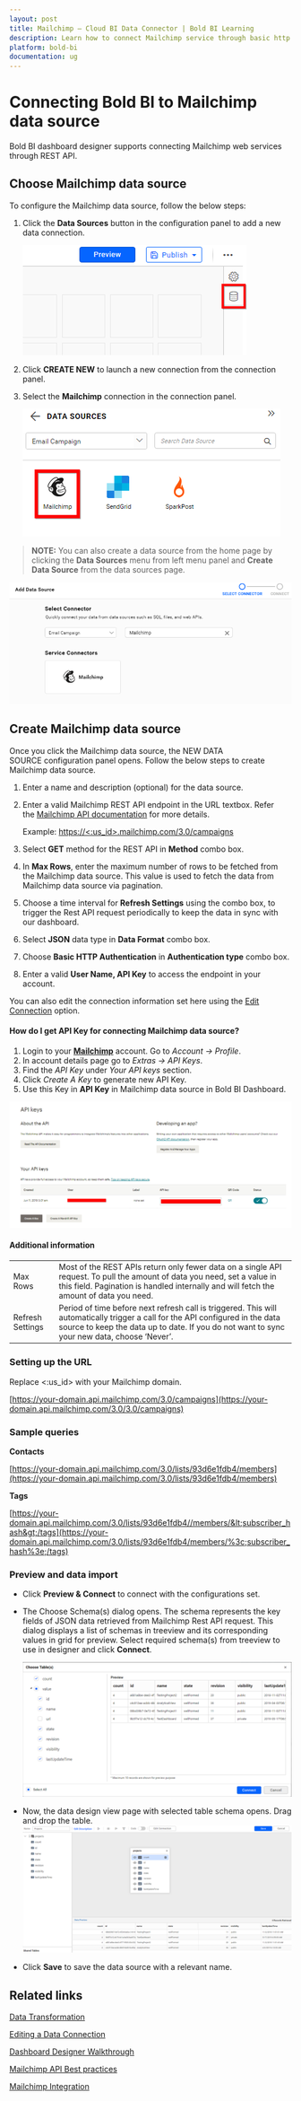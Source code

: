 ```yaml
---
layout: post
title: Mailchimp – Cloud BI Data Connector | Bold BI Learning
description: Learn how to connect Mailchimp service through basic http authentication with Bold BI Cloud and create data source.
platform: bold-bi
documentation: ug
---
```


# Connecting Bold BI to Mailchimp data source
Bold BI dashboard designer supports connecting Mailchimp web services through REST API. 

## Choose Mailchimp data source
To configure the Mailchimp data source, follow the below steps:
1. Click the **Data Sources** button in the configuration panel to add a new data connection.

   ![Data source icon](/static/assets/cloud/working-with-datasource/data-connectors/images/common/DataSourcesIcon.png)

2. Click **CREATE NEW** to launch a new connection from the connection panel.
3. Select the **Mailchimp** connection in the connection panel.

   ![Choose data source](/static/assets/cloud/working-with-datasource/data-connectors/images/mailchimp/ChooseDS.png)

> **NOTE:**  You can also create a data source from the home page by clicking the **Data Sources** menu from left menu panel and **Create Data Source** from the data sources page.

   ![Choose data source from server](/static/assets/cloud/working-with-datasource/data-connectors/images/mailchimp/ChooseDS_server.png)

## Create Mailchimp data source

Once you click the Mailchimp data source, the NEW DATA SOURCE configuration panel opens. Follow the below steps to create Mailchimp data source.
1. Enter a name and description (optional) for the data source.
2. Enter a valid Mailchimp REST API endpoint in the URL textbox. Refer the [Mailchimp API documentation](https://developer.mailchimp.com/documentation/mailchimp/guides/) for more details.

    Example: [https://&lt;:us_id&gt;.mailchimp.com/3.0/campaigns](https://%3c;:us_id%3e;.mailchimp.com/3.0/campaigns)    

3. Select **GET** method for the REST API in **Method** combo box.
4. In **Max Rows**, enter the maximum number of rows to be fetched from the Mailchimp data source. This value is used to fetch the data from Mailchimp data source via pagination.
5. Choose a time interval for **Refresh Settings** using the combo box, to trigger the Rest API request periodically to keep the data in sync with our dashboard.  
6. Select **JSON** data type in **Data Format** combo box.
7. Choose **Basic HTTP Authentication** in **Authentication type** combo box.
7. Enter a valid **User Name, API Key** to access the endpoint in your account.

You can also edit the connection information set here using the [Edit Connection](/cloud-bi/working-with-data-source/editing-a-data-connection/) option.

#### How do I get API Key for connecting Mailchimp data source?

1. Login to your [**Mailchimp**](https://login.mailchimp.com/) account. Go to *Account -> Profile*.
2. In account details page go to *Extras -> API Keys*.
3. Find the *API Key* under *Your API keys* section.
4. Click *Create A Key* to generate new API Key.
5. Use this Key in **API Key** in Mailchimp data source in Bold BI Dashboard.

![Reveal API Key](/static/assets/cloud/working-with-datasource/data-connectors/images/mailchimp/APIKey.png)

#### Additional information
<table width="600">
<tr>
<td>
Max Rows
</td>
<td>
Most of the REST APIs return only fewer data on a single API request. To pull the amount of data you need, set a value in this field.  
Pagination is handled internally and will fetch the amount of data you need.
</td>
</tr>
<tr>
<td>
Refresh Settings
</td>
<td>
Period of time before next refresh call is triggered. This will automatically trigger a call for the API configured in the data source to keep the data up to date. If you do not want to sync your new data, choose ‘Never’.
</td>
</tr>
</table>

### Setting up the URL

Replace &lt;:us_id&gt; with your Mailchimp domain.

[https://your-domain.api.mailchimp.com/3.0/campaigns](https://your-domain.api.mailchimp.com/3.0/3.0/campaigns)

### Sample queries

**Contacts**

[https://your-domain.api.mailchimp.com/3.0/lists/93d6e1fdb4/members](https://your-domain.api.mailchimp.com/3.0/lists/93d6e1fdb4/members)

**Tags**

[https://your-domain.api.mailchimp.com/3.0/lists/93d6e1fdb4//members/&lt;subscriber_hash&gt;/tags](https://your-domain.api.mailchimp.com/3.0/lists/93d6e1fdb4/members/%3c;subscriber_hash%3e;/tags)

### Preview and data import
* Click **Preview & Connect** to connect with the configurations set.
* The Choose Schema(s) dialog opens. The schema represents the key fields of JSON data retrieved from Mailchimp Rest API request. This dialog displays a list of schemas in treeview and its corresponding values in grid for preview. Select required schema(s) from treeview to use in designer and click **Connect**.

   ![Preview](/static/assets/cloud/working-with-datasource/data-connectors/images/common/Preview.png)

* Now, the data design view page with selected table schema opens. Drag and drop the table.
   ![Query Editor](/static/assets/cloud/working-with-datasource/data-connectors/images/common/QueryEditor.png)

* Click **Save** to save the data source with a relevant name.

## Related links
[Data Transformation](/cloud-bi/working-with-data-source/transforming-data/joining-table/)

[Editing a Data Connection](/cloud-bi/working-with-data-source/editing-a-data-connection/)   

[Dashboard Designer Walkthrough](/cloud-bi/getting-started/bold-bi-walk-through/)

[Mailchimp API Best practices](https://developer.mailchimp.com/documentation/mailchimp/guides/mailchimp-api-best-practices/)

[Mailchimp Integration](https://www.boldbi.com/integrations/mailchimp?utm_source=syncfusion&utm_medium=documentation&utm_campaign=boldbimailchimpintegration)